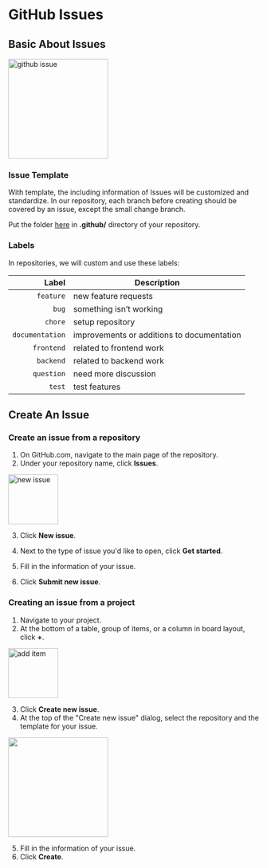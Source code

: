 # GitHub Issues

## Basic About Issues

<img src="https://github.com/gdsc-hcmut/working-process/assets/131350457/4c304159-d29f-4b00-a6b0-39f8182d32a4" alt="github issue" style="height:200px" />

### Issue Template

With template, the including information of Issues will be customized and standardize. In our repository, each branch before creating should be covered by an issue, except the small change branch.

Put the folder [here](./templates) in **.github/** directory of your repository. 

### Labels

In repositories, we will custom and use these labels:

| Label | Description |
|-----:|---------------|
|`feature` | 	new feature requests |
|`bug`  | something isn’t working  |
|`chore`  |    setup repository |
|`documentation`  | 	improvements or additions to documentation |
|`frontend` | 	related to frontend work |
|`backend` |related to backend work |
|`question` |	need more discussion |
|`test` | test features |

## Create An Issue

### Create an issue from a repository


1. On GitHub.com, navigate to the main page of the repository.
2. Under your repository name, click  **Issues**.

<img src="https://docs.github.com/assets/cb-52119/mw-1440/images/help/repository/repo-tabs-issues.webp" alt="new issue" style="height:100px" />

3. Click **New issue**.
4. Next to the type of issue you'd like to open, click **Get started**.

5. Fill in the information of your issue.
6. Click **Submit new issue**.

### Creating an issue from a project

1. Navigate to your project.
2. At the bottom of a table, group of items, or a column in board layout, click **+**.

<img src="https://docs.github.com/assets/cb-10671/mw-1440/images/help/projects-v2/omnibar-add.webp" alt="add item" style="height:100px" />

3. Click **Create new issue**.
4. At the top of the "Create new issue" dialog, select the repository and the template for your issue.

<img src="https://github.com/gdsc-hcmut/working-process/assets/131350457/3c72d1ff-e07d-417c-aa40-888dff3b4b23" style="height:200px" />

5. Fill in the information of your issue.
6. Click **Create**.